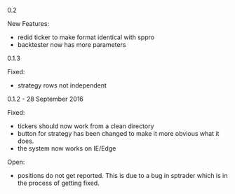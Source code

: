 0.2

New Features:
* redid ticker to make format identical with sppro
* backtester now has more parameters


0.1.3

Fixed:

* strategy rows not independent


0.1.2 - 28 September 2016

Fixed:
* tickers should now work from a clean directory
* button for strategy has been changed to make it more obvious what it
does.
* the system now works on IE/Edge

Open:
* positions do not get reported.  This is due to a bug in sptrader
which is in the process of getting fixed.

